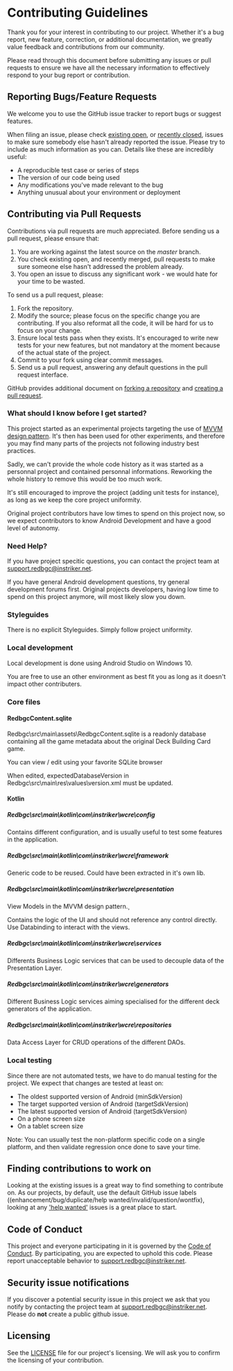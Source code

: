 # Contributing Guidelines

Thank you for your interest in contributing to our project. Whether it's a bug report, new feature, correction, or additional documentation, we greatly value feedback and contributions from our community.

Please read through this document before submitting any issues or pull requests to ensure we have all the necessary information to effectively respond to your bug report or contribution.


## Reporting Bugs/Feature Requests

We welcome you to use the GitHub issue tracker to report bugs or suggest features.

When filing an issue, please check [existing open](https://github.com/instriker/WCResidentEvilDBG-Android/issues), or [recently closed](https://github.com/instriker/WCResidentEvilDBG-Android/issues?utf8=%E2%9C%93&q=is%3Aissue%20is%3Aclosed%20), issues to make sure somebody else hasn't already
reported the issue. Please try to include as much information as you can. Details like these are incredibly useful:

* A reproducible test case or series of steps
* The version of our code being used
* Any modifications you've made relevant to the bug
* Anything unusual about your environment or deployment


## Contributing via Pull Requests

Contributions via pull requests are much appreciated. Before sending us a pull request, please ensure that:

1. You are working against the latest source on the *master* branch.
2. You check existing open, and recently merged, pull requests to make sure someone else hasn't addressed the problem already.
3. You open an issue to discuss any significant work - we would hate for your time to be wasted.

To send us a pull request, please:

1. Fork the repository.
2. Modify the source; please focus on the specific change you are contributing. If you also reformat all the code, it will be hard for us to focus on your change.
3. Ensure local tests pass when they exists. It's encouraged to write new tests for your new features, but not mandatory at the moment because of the actual state of the project.
4. Commit to your fork using clear commit messages.
5. Send us a pull request, answering any default questions in the pull request interface.

GitHub provides additional document on [forking a repository](https://help.github.com/articles/fork-a-repo/) and
[creating a pull request](https://help.github.com/articles/creating-a-pull-request/).

### What should I know before I get started?

This project started as an experimental projects targeting the use of  [MVVM design pattern](https://en.wikipedia.org/wiki/Model%E2%80%93view%E2%80%93viewmodel). It's then has been used for other experiments, and therefore you may find many parts of the projects not following industry best practices.

Sadly, we can't provide the whole code history as it was started as a personnal project and contained personnal informations. Reworking the whole history to remove this would be too much work.

It's still encouraged to improve the project (adding unit tests for instance), as long as we keep the core project uniformity.

Original project contributors have low times to spend on this project now, so we expect contributors to know Android Development and have a good level of autonomy.

### Need Help?

If you have project specitic questions, you can contact the project team at [support.redbgc@instriker.net](mailto:support.redbgc@instriker.net).

If you have general Android development questions, try general development forums first. Original projects developers, having low time to spend on this project anymore, will most likely slow you down.

### Styleguides

There is no explicit Styleguides. Simply follow project uniformity.

### Local development

Local development is done using Android Studio on Windows 10.

You are free to use an other environment as best fit you as long as it doesn't impact other contributers.

### Core files

#### RedbgcContent.sqlite

Redbgc\src\main\assets\RedbgcContent.sqlite is a readonly database containing all the game metadata about the original Deck Building Card game.

You can view / edit using your favorite SQLite browser

When edited, expectedDatabaseVersion in Redbgc\src\main\res\values\version.xml must be updated.

#### Kotlin

##### Redbgc\src\main\kotlin\com\instriker\wcre\config

Contains different configuration, and is usually useful to test some features in the application.

##### Redbgc\src\main\kotlin\com\instriker\wcre\framework

Generic code to be reused. Could have been extracted in it's own lib.

##### Redbgc\src\main\kotlin\com\instriker\wcre\presentation

View Models in the MVVM design pattern.¸

Contains the logic of the UI and should not reference any control directly. Use Databinding to interact with the views.

##### Redbgc\src\main\kotlin\com\instriker\wcre\services

Differents Business Logic services that can be used to decouple data of the Presentation Layer.

##### Redbgc\src\main\kotlin\com\instriker\wcre\generators

Different Business Logic services aiming specialised for the different deck generators of the application.

##### Redbgc\src\main\kotlin\com\instriker\wcre\repositories

Data Access Layer for CRUD operations of the different DAOs.

### Local testing

Since there are not automated tests, we have to do manual testing for the project. We expect that changes are tested at least on:

* The oldest supported version of Android (minSdkVersion)
* The target supported version of Android (targetSdkVersion)
* The latest supported version of Android (targetSdkVersion)
* On a phone screen size
* On a tablet screen size

Note: You can usually test the non-platform specific code on a single platform, and then validate regression once done to save your time.

## Finding contributions to work on
Looking at the existing issues is a great way to find something to contribute on. As our projects, by default, use the default GitHub issue labels ((enhancement/bug/duplicate/help wanted/invalid/question/wontfix), looking at any ['help wanted'](https://github.com/instriker/WCResidentEvilDBG-Android/labels/help%20wanted) issues is a great place to start.

## Code of Conduct
This project and everyone participating in it is governed by the [Code of Conduct](./CODE_OF_CONDUCT.md). By participating, you are expected to uphold this code. Please report unacceptable behavior to support.redbgc@instriker.net.

## Security issue notifications
If you discover a potential security issue in this project we ask that you notify by contacting the project team at [support.redbgc@instriker.net](mailto:support.redbgc@instriker.net). Please do **not** create a public github issue.


## Licensing

See the [LICENSE](https://github.com/instriker/WCResidentEvilDBG-Android/blob/master/LICENSE.md) file for our project's licensing. We will ask you to confirm the licensing of your contribution.
